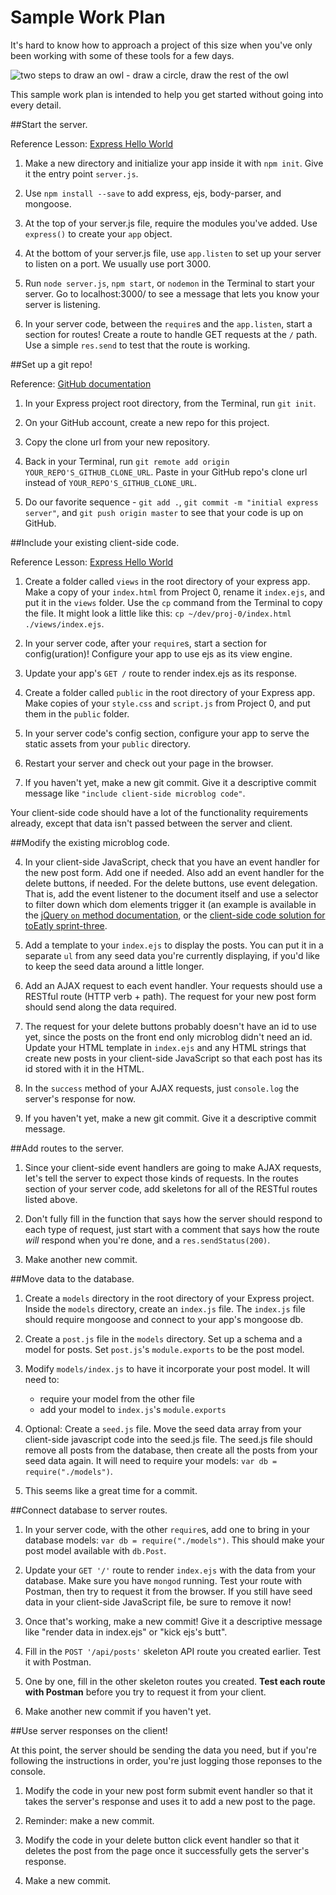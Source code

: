 # Sample Work Plan

It's hard to know how to approach a project of this size when you've only been working with some of these tools for a few days.  

<img src="http://3.bp.blogspot.com/_Eiwce13X738/TRIoYJgWTUI/AAAAAAAAJEk/PGOtRyA304k/s1600/How_to_Draw_Owl.jpg" alt="two steps to draw an owl - draw a circle, draw the rest of the owl">

This sample work plan is intended to help you get started without going into every detail.

##Start the server.

Reference Lesson: <a href="https://github.com/sf-wdi-22-23/modules/tree/master/w03-intro-backend-with-express/d1-dawn-express-hello-world" target="_blank">Express Hello World</a>

1. Make a new directory and initialize your app inside it with `npm init`. Give it the entry point `server.js`. 

1. Use `npm install --save` to add express, ejs, body-parser, and mongoose.

1. At the top of your server.js file, require the modules you've added.  Use `express()` to create your `app` object.

1. At the bottom of your server.js file, use `app.listen` to set up your server to listen on a port. We usually use port 3000.

1. Run `node server.js`, `npm start`, or `nodemon` in the Terminal to start your server. Go to localhost:3000/ to see a message that lets you know your server is listening.

1. In your server code, between the `require`s and the `app.listen`, start a section for routes!  Create a route to handle GET requests at the `/` path. Use a simple `res.send` to test that the route is working.

##Set up a git repo!

Reference: <a href="https://help.github.com/articles/adding-an-existing-project-to-github-using-the-command-line/" target="_blank">GitHub documentation</a>

1. In your Express project root directory, from the Terminal, run `git init`.  

2. On your GitHub account, create a new repo for this project. 

3. Copy the clone url from your new repository.

4. Back in your Terminal, run `git remote add origin YOUR_REPO'S_GITHUB_CLONE_URL`. Paste in your GitHub repo's clone url instead of `YOUR_REPO'S_GITHUB_CLONE_URL`.

5. Do our favorite sequence - `git add .`, `git commit -m "initial express server"`, and `git push origin master` to see that your code is up on GitHub. 

##Include your existing client-side code.

Reference Lesson: <a href="https://github.com/sf-wdi-22-23/modules/tree/master/w03-intro-backend-with-express/d1-dawn-express-hello-world" target="_blank">Express Hello World</a>

1. Create a folder called `views` in the root directory of your express app.  Make a copy of your `index.html` from Project 0, rename it `index.ejs`, and put it in the `views` folder. Use the `cp` command from the Terminal to copy the file. It might look a little like this: `cp ~/dev/proj-0/index.html  ./views/index.ejs`.  

1. In your server code, after your `require`s, start a section for config(uration)! Configure your app to use ejs as its view engine.

1. Update your app's `GET /` route to render index.ejs as its response. 

2. Create a folder called `public` in the root directory of your Express app.  Make copies of your `style.css` and `script.js` from Project 0, and put them in the `public` folder.

3. In your server code's config section, configure your app to serve the static assets from your `public` directory.

1. Restart your server and check out your page in the browser.

1. If you haven't yet, make a new git commit. Give it a descriptive commit message like `"include client-side microblog code"`.

Your client-side code should have a lot of the functionality requirements already, except that data isn't passed between the server and client.
    


##Modify the existing microblog code.

4. In your client-side JavaScript, check that you have an event handler for the new post form.  Add one if needed.  Also add an event handler for the delete buttons, if needed. For the delete buttons, use event delegation. That is, add the event listener to the document itself and use a selector to filter down which dom elements trigger it (an example is available in the <a href="http://api.jquery.com/on/#direct-and-delegated-events" target="_blank">jQuery `on` method documentation</a>, or the <a  href="https://github.com/sf-wdi-22-23/toEatly/blob/sprint-three/public/js/app.js" target="_blank">client-side code solution for toEatly sprint-three</a>.

1. Add a template to your `index.ejs` to display the posts. You can put it in a separate `ul` from any seed data you're currently displaying, if you'd like to keep the seed data around a little longer.

1. Add an AJAX request to each event handler. Your requests should use a RESTful route (HTTP verb + path). The request for your new post form should send along the data required. 

1. The request for your delete buttons probably doesn't have an id to use yet, since the posts on the front end only microblog didn't need an id. Update your HTML template in `index.ejs` and any HTML strings that create new posts in your client-side JavaScript so that each post has its id stored with it in the HTML.

1. In the `success` method of your AJAX requests, just `console.log` the server's response for now.

1. If you haven't yet, make a new git commit. Give it a descriptive commit message.

##Add routes to the server.
 
1. Since your client-side event handlers are going to make AJAX requests, let's tell the server to expect those kinds of requests.  In the routes section of your server code, add skeletons for all of the RESTful routes listed above. 

1. Don't fully fill in the function that says how the server should respond to each type of request, just start with a comment that says how the route *will* respond when you're done, and a `res.sendStatus(200)`. 

1. Make another new commit. 

##Move data to the database.

1. Create a `models` directory in the root directory of your Express project. Inside the `models` directory, create an `index.js` file. The `index.js` file should require mongoose and connect to your app's mongoose db.

1. Create a `post.js` file in the `models` directory. Set up a schema and a model for posts. Set `post.js`'s `module.exports` to be the post model.

1. Modify `models/index.js` to have it incorporate your post model.  It will need to:
    - require your model from the other file
    - add your model to `index.js`'s `module.exports`

1. Optional: Create a `seed.js` file. Move the seed data array from your client-side javascript code into the seed.js file. The seed.js file should remove all posts from the database, then create all the posts from your seed data again. It will need to require your models: `var db = require("./models")`.

1. This seems like a great time for a commit.

##Connect database to server routes.

1. In your server code, with the other `require`s, add one to bring in your database models: `var db = require("./models")`. This should make your post model available with `db.Post`.

1. Update your `GET '/'` route to render `index.ejs` with the data from your database.  Make sure you have `mongod` running.  Test your route with Postman, then try to request it from the browser. If you still have seed data in your client-side JavaScript file, be sure to remove it now!

1. Once that's working, make a new commit! Give it a descriptive message like "render data in index.ejs" or "kick ejs's butt".

1. Fill in the `POST '/api/posts'` skeleton API route you created earlier. Test it with Postman. 

1. One by one, fill in the other skeleton routes you created. **Test each route with Postman** before you try to request it from your client.

1. Make another new commit if you haven't yet.

##Use server responses on the client!

At this point, the server should be sending the data you need, but if you're following the instructions in order, you're just logging those reponses to the console.

1. Modify the code in your new post form submit event handler so that it takes the server's response and uses it to add a new post to the page.

1. Reminder: make a new commit.

1. Modify the code in your delete button click event handler so that it deletes the post from the page once it successfully gets the server's response. 

1. Make a new commit. 

